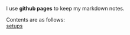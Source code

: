 I use **github pages** to keep my markdown notes.

Contents are as follows:  
[setups](_posts/2021-12-26-setup.md)
